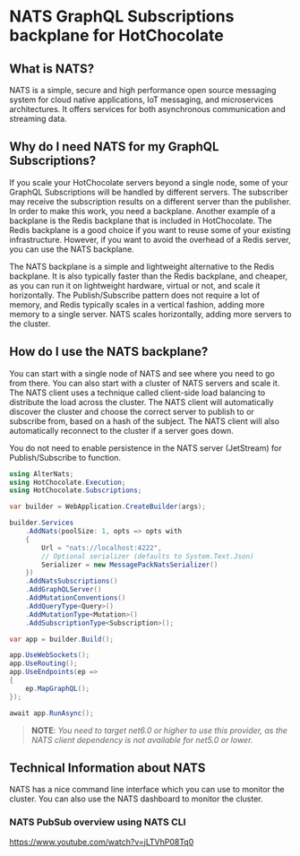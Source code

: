 # NATS GraphQL Subscriptions backplane for HotChocolate

## What is NATS?

NATS is a simple, secure and high performance open source messaging system for cloud native applications, IoT messaging, and microservices architectures. It offers services for both asynchronous communication and streaming data.

## Why do I need NATS for my GraphQL Subscriptions?

If you scale your HotChocolate servers beyond a single node, some of your GraphQL Subscriptions will be handled by different servers. The subscriber may receive the subscription results on a different server than the publisher. In order to make this work, you need a backplane. Another example of a backplane is the Redis backplane that is included in HotChocolate. The Redis backplane is a good choice if you want to reuse some of your existing infrastructure. However, if you want to avoid the overhead of a Redis server, you can use the NATS backplane.

The NATS backplane is a simple and lightweight alternative to the Redis backplane. It is also typically faster than the Redis backplane, and cheaper, as you can run it on lightweight hardware, virtual or not, and scale it horizontally. The Publish/Subscribe pattern does not require a lot of memory, and Redis typically scales in a vertical fashion, adding more memory to a single server. NATS scales horizontally, adding more servers to the cluster.

## How do I use the NATS backplane?

You can start with a single node of NATS and see where you need to go from there. You can also start with a cluster of NATS servers and scale it. The NATS client uses a technique called client-side load balancing to distribute the load across the cluster. The NATS client will automatically discover the cluster and choose the correct server to publish to or subscribe from, based on a hash of the subject. The NATS client will also automatically reconnect to the cluster if a server goes down.

You do not need to enable persistence in the NATS server (JetStream) for Publish/Subscribe to function.

```csharp
using AlterNats;
using HotChocolate.Execution;
using HotChocolate.Subscriptions;

var builder = WebApplication.CreateBuilder(args);

builder.Services
    .AddNats(poolSize: 1, opts => opts with
    {
        Url = "nats://localhost:4222",
        // Optional serializer (defaults to System.Text.Json)
        Serializer = new MessagePackNatsSerializer()
    })
    .AddNatsSubscriptions()
    .AddGraphQLServer()
    .AddMutationConventions()
    .AddQueryType<Query>()
    .AddMutationType<Mutation>()
    .AddSubscriptionType<Subscription>();

var app = builder.Build();

app.UseWebSockets();
app.UseRouting();
app.UseEndpoints(ep =>
{
    ep.MapGraphQL();
});

await app.RunAsync();
```

> **NOTE**:
> _You need to target net6.0 or higher to use this provider, as the NATS client dependency is not available for net5.0 or lower._ 

## Technical Information about NATS

NATS has a nice command line interface which you can use to monitor the cluster. You can also use the NATS dashboard to monitor the cluster.

### NATS PubSub overview using NATS CLI

https://www.youtube.com/watch?v=jLTVhP08Tq0
